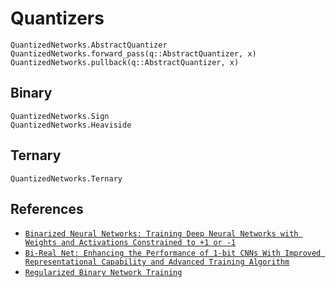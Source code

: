 # Quantizers 
```@docs
QuantizedNetworks.AbstractQuantizer
QuantizedNetworks.forward_pass(q::AbstractQuantizer, x)
QuantizedNetworks.pullback(q::AbstractQuantizer, x)
```

## Binary
```@docs
QuantizedNetworks.Sign
QuantizedNetworks.Heaviside
```

## Ternary
```@docs
QuantizedNetworks.Ternary
```

## References

- [`Binarized Neural Networks: Training Deep Neural Networks with Weights and Activations Constrained to +1 or -1`](https://arxiv.org/abs/1602.02830)
- [`Bi-Real Net: Enhancing the Performance of 1-bit CNNs With Improved Representational Capability and Advanced Training Algorithm`](https://arxiv.org/abs/1808.00278)
- [`Regularized Binary Network Training`](https://arxiv.org/abs/1812.11800)